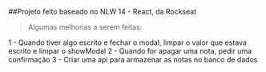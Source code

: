 ##Projeto feito baseado no NLW 14 - React,  da Rockseat

>Algumas melhorias a serem feitas:

1 - Quando tiver algo escrito e fechar o modal, limpar o valor que estava escrito e limpar o showModal
2 - Quando for apagar uma nota, pedir uma confirmação
3 - Criar uma api para armazenar as notas no banco de dados

